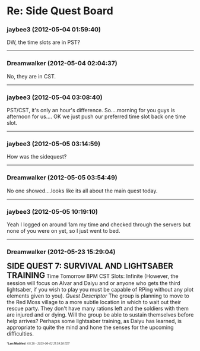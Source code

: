 # Re: Side Quest Board

### **jaybee3** (2012-05-04 01:59:40)

DW, the time slots are in PST?

---

### **Dreamwalker** (2012-05-04 02:04:37)

No, they are in CST.

---

### **jaybee3** (2012-05-04 03:08:40)

PST/CST, it's only an hour's difference. So....morning for you guys is afternoon for us.... OK we just push our preferred time slot back one time slot.

---

### **jaybee3** (2012-05-05 03:14:59)

How was the sidequest?

---

### **Dreamwalker** (2012-05-05 03:54:49)

No one showed....looks like its all about the main quest today.

---

### **jaybee3** (2012-05-05 10:19:10)

Yeah I logged on around 1am my time and checked through the servers but none of you were on yet, so I just went to bed.

---

### **Dreamwalker** (2012-05-23 15:29:04)

<span style="font-size: 1.50em;">**SIDE QUEST 7: SURVIVAL AND LIGHTSABER TRAINING**</span>
Time
Tomorrow 8PM CST
Slots:
Infinite
(However, the session will focus on Alvar and Daiyu and or anyone who gets the third lightsaber, if you wish to play you must be capable of RPing without any plot elements given to you).
*Quest Descriptor*
The group is planning to move to the Red Moss village to a more subtle location in which to wait out their rescue party. They don't have many rations left and the soldiers with them are injured and or dying. Will the group be able to sustain themselves before help arrives? Perhaps some lightsaber training, as Daiyu has learned, is appropriate to quite the mind and hone the senses for the upcoming difficulties.



<span style="font-size: 0.5em;">***Last Modified**: 4.0.28 - *2025-06-02 21:39:26 EDT*</span>